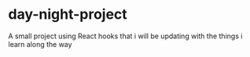 # day-night-project
A small project using React hooks that i will be updating with the things i learn along the way
